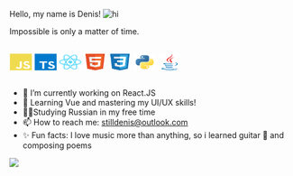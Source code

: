 Hello, my name is Denis! <img src="https://user-images.githubusercontent.com/1303154/88677602-1635ba80-d120-11ea-84d8-d263ba5fc3c0.gif" width="24px" alt="hi">

Impossible is only a matter of time.

<div style="display: inline_block"><br>
  <img align="center" alt="Denis-Js" height="30" width="40" src="https://raw.githubusercontent.com/devicons/devicon/master/icons/javascript/javascript-plain.svg">
  <img align="center" alt="Denis-Ts" height="30" width="40" src="https://raw.githubusercontent.com/devicons/devicon/master/icons/typescript/typescript-plain.svg">
  <img align="center" alt="Denis-React" height="30" width="40" src="https://raw.githubusercontent.com/devicons/devicon/master/icons/react/react-original.svg">
  <img align="center" alt="Denis-HTML" height="30" width="40" src="https://raw.githubusercontent.com/devicons/devicon/master/icons/html5/html5-original.svg">
  <img align="center" alt="Denis-CSS" height="30" width="40" src="https://raw.githubusercontent.com/devicons/devicon/master/icons/css3/css3-original.svg">
  <img align="center" alt="Rafa-Python" height="30" width="40" src="https://raw.githubusercontent.com/devicons/devicon/master/icons/python/python-original.svg">
  <img align="center" alt="Rafa-Java" height="30" width="40" src="https://raw.githubusercontent.com/devicons/devicon/master/icons/java/java-original.svg">
</div>

 <br/>

- 🔭 I’m currently working on React.JS
- 🌱 Learning Vue and mastering my UI/UX skills!
- 🐱‍👤Studying Russian in my free time
- 📫 How to reach me: stilldenis@outlook.com
- ✨ Fun facts: I love music more than anything, so i learned guitar 🎸 and composing poems

<div>
   <a href="https://www.linkedin.com/in/developer-denis-silva/" target="_blank"><img src="https://img.shields.io/badge/-LinkedIn-%230077B5?style=for-the-badge&logo=linkedin&logoColor=white"></a> 

</div>




